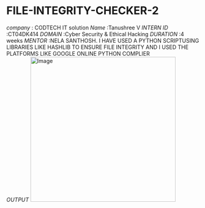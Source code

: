 # FILE-INTEGRITY-CHECKER-2 
*company* : CODTECH IT solution
*Name* :Tanushree V
*INTERN ID* :CT04DK414
*DOMAIN* :Cyber Security & Ethical Hacking
*DURATION* :4 weeks
*MENTOR* :NELA SANTHOSH.
I HAVE USED A PYTHON SCRIPTUSING LIBRARIES LIKE HASHLIB TO
ENSURE FILE INTEGRITY AND I USED THE PLATFORMS LIKE GOOGLE ONLINE PYTHON COMPLIER  
*OUTPUT*
<img width="379" alt="Image" src="https://github.com/user-attachments/assets/2024e928-1c4c-412a-8790-8f7b0e2bc9a7" />
